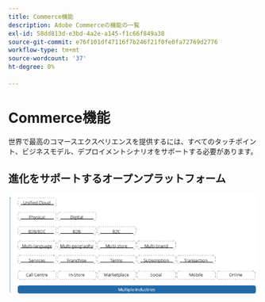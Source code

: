 ```yaml
---
title: Commerce機能
description: Adobe Commerceの機能の一覧
exl-id: 58dd813d-e3bd-4a2e-a145-f1c66f849a38
source-git-commit: e76f101df47116f7b246f21f0fe0fa72769d2776
workflow-type: tm+mt
source-wordcount: '37'
ht-degree: 0%

---
```


# Commerce機能

世界で最高のコマースエクスペリエンスを提供するには、すべてのタッチポイント、ビジネスモデル、デプロイメントシナリオをサポートする必要があります。

## 進化をサポートするオープンプラットフォーム

![ コマーステクノロジーの価値 ](../../assets/playbooks/commerce-features.png)
